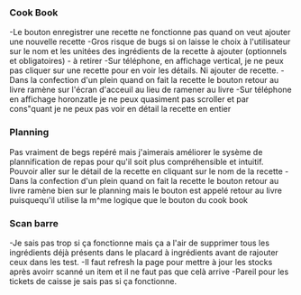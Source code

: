 ### Cook Book

-Le bouton enregistrer une recette ne fonctionne pas quand on veut ajouter une nouvelle recette
-Gros risque de bugs si on laisse le choix à l'utilisateur sur le nom et les unitées des ingrédients de la recette à ajouter (optionnels et obligatoires) - à retirer
-Sur téléphone, en affichage vertical, je ne peux pas cliquer sur une recette pour en voir les détails. Ni ajouter de recette.
-Dans la confection d'un plein quand on fait la recette le bouton retour au livre ramène sur l'écran d'acceuil au lieu de ramener au livre
-Sur téléphone en affichage horonzatle je ne peux quasiment pas scroller et par cons"quant je ne peux pas voir en détail la recette en entier

### Planning

Pas vraiment de begs repéré mais j'aimerais améliorer le sysème de plannification de repas pour qu'il soit plus compréhensible et intuitif. Pouvoir aller sur le détail de la recette en cliquant sur le nom de la recette 
-Dans la confection d'un plein quand on fait la recette le bouton retour au livre ramène bien sur le planning mais le bouton est appelé retour au livre puisquequ'il utilise la m^me logique que le bouton du cook book


### Scan barre

-Je sais pas trop si ça fonctionne mais ça a l'air de supprimer tous les ingrédients déjà présents dans le placard à ingrédients avant de rajouter ceux dans les test.
-Il faut refresh la page pour mettre à jour les stocks après avoirr scanné un item et il ne faut pas que celà arrive
-Pareil pour les tickets de caisse je sais pas si ça fonctionne. 
